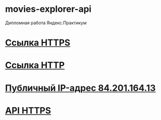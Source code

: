 # movies-explorer-api

Дипломная работа Яндекс.Практикум 

# [Ссылка HTTPS](https://movies.gonzoooo.nomoredomains.monster)
# [Ссылка HTTP](http://movies.gonzoooo.nomoredomains.monster)
# [Публичный IP-адрес 84.201.164.13](http://84.201.164.13)
# [API HTTPS](https://api.movies.gonzoooo.nomoredomains.monster) 
